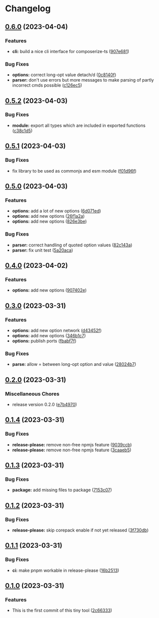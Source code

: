 # Changelog

## [0.6.0](https://github.com/cgoIT/composerize-ts/compare/v0.5.2...v0.6.0) (2023-04-04)


### Features

* **cli:** build a nice cli interface for composerize-ts ([907e681](https://github.com/cgoIT/composerize-ts/commit/907e6810640449c0a0b5944289a2754115ec64a2))


### Bug Fixes

* **options:** correct long-opt value detach/d ([0c8140f](https://github.com/cgoIT/composerize-ts/commit/0c8140f96e95c69f5a6d0b233dfed8173302af6b))
* **parser:** don't use errors but more messages to make parsing of partly incorrect cmds possible ([c126ec5](https://github.com/cgoIT/composerize-ts/commit/c126ec518984f1ce81554b71611dbad189fec2af))

## [0.5.2](https://github.com/cgoIT/composerize-ts/compare/v0.5.1...v0.5.2) (2023-04-03)


### Bug Fixes

* **module:** export all types which are included in exported functions ([c38c1d5](https://github.com/cgoIT/composerize-ts/commit/c38c1d5c4c5c543963bdcfff666afd3060f10ccb))

## [0.5.1](https://github.com/cgoIT/composerize-ts/compare/v0.5.0...v0.5.1) (2023-04-03)


### Bug Fixes

* fix library to be used as commonjs and esm module ([f01d96f](https://github.com/cgoIT/composerize-ts/commit/f01d96f07ebbdf208b943abdcfb7682226eb0228))

## [0.5.0](https://github.com/cgoIT/composerize-ts/compare/v0.4.0...v0.5.0) (2023-04-03)


### Features

* **options:** add a lot of new options ([6d071ed](https://github.com/cgoIT/composerize-ts/commit/6d071edc85136b5f97658b7905115ae1dee53e58))
* **options:** add new options ([26f1a2a](https://github.com/cgoIT/composerize-ts/commit/26f1a2aefd518cd436c0113c5b588d8a5b3cae86))
* **options:** add new options ([826e3be](https://github.com/cgoIT/composerize-ts/commit/826e3be192bbbe2c32cd45f8c1a3d66088ae3961))


### Bug Fixes

* **parser:** correct handling of quoted option values ([82c143a](https://github.com/cgoIT/composerize-ts/commit/82c143a32a6dc3d6cac796f86066872cd88e3535))
* **parser:** fix unit test ([5a20aca](https://github.com/cgoIT/composerize-ts/commit/5a20acade8c5ff9635bed93c8fb9472f45a6a4e1))

## [0.4.0](https://github.com/cgoIT/composerize-ts/compare/v0.3.0...v0.4.0) (2023-04-02)


### Features

* **options:** add new options ([907402e](https://github.com/cgoIT/composerize-ts/commit/907402e9eb824040fe1b7653c6ff3b7970cdfeba))

## [0.3.0](https://github.com/cgoIT/composerize-ts/compare/v0.2.0...v0.3.0) (2023-03-31)


### Features

* **options:** add new option network ([d43452f](https://github.com/cgoIT/composerize-ts/commit/d43452f98d63614867761913713a93f8dc65fdc7))
* **options:** add new options ([346b1c7](https://github.com/cgoIT/composerize-ts/commit/346b1c722dbfaf804f364b497fe7ba4b48a6294f))
* **options:** publish ports ([fbabf7f](https://github.com/cgoIT/composerize-ts/commit/fbabf7f6b905c58b1c7de11e308ca0985f9d258e))


### Bug Fixes

* **parse:** allow = between long-opt option and value ([28024b7](https://github.com/cgoIT/composerize-ts/commit/28024b759d967613b123331ae31834b18e72d8de))

## [0.2.0](https://github.com/cgoIT/composerize-ts/compare/v0.1.4...v0.2.0) (2023-03-31)


### Miscellaneous Chores

* release version 0.2.0 ([e7b4970](https://github.com/cgoIT/composerize-ts/commit/e7b49700332b608bf4bc9ac76c87cd2e5e49a38b))

## [0.1.4](https://github.com/cgoIT/composerize-ts/compare/v0.1.3...v0.1.4) (2023-03-31)


### Bug Fixes

* **release-please:** remove non-free npmjs feature ([9039ccb](https://github.com/cgoIT/composerize-ts/commit/9039ccb5ef0bd0b44412ed638c56871564d32cf2))
* **release-please:** remove non-free npmjs feature ([3caaeb5](https://github.com/cgoIT/composerize-ts/commit/3caaeb57702b764d12c3a8a8da136e2af6cd2e12))

## [0.1.3](https://github.com/cgoIT/composerize-ts/compare/v0.1.2...v0.1.3) (2023-03-31)


### Bug Fixes

* **package:** add missing files to package ([7153c07](https://github.com/cgoIT/composerize-ts/commit/7153c07067f49c419939d1e86627b9e78cf32bca))

## [0.1.2](https://github.com/cgoIT/composerize-ts/compare/v0.1.1...v0.1.2) (2023-03-31)


### Bug Fixes

* **release-please:** skip corepack enable if not yet released ([3f730db](https://github.com/cgoIT/composerize-ts/commit/3f730db95757a82afea444876718c6ac539a75cf))

## [0.1.1](https://github.com/cgoIT/composerize-ts/compare/v0.1.0...v0.1.1) (2023-03-31)


### Bug Fixes

* **ci:** make pnpm workable in release-please ([16b2513](https://github.com/cgoIT/composerize-ts/commit/16b25137176c63c3590a8147b564ae6a659b2627))

## [0.1.0](https://github.com/cgoIT/composerize-ts/compare/v0.0.1...v0.1.0) (2023-03-31)


### Features

* This is the first commit of this tiny tool ([2c66333](https://github.com/cgoIT/composerize-ts/commit/2c663334e58578d580e0e338810823edd751dc17))
